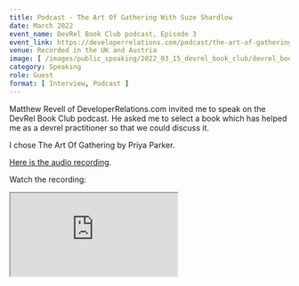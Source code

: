 ```yaml
---
title: Podcast - The Art Of Gathering With Suze Shardlow
date: March 2022
event_name: DevRel Book Club podcast, Episode 3
event_link: https://developerrelations.com/podcast/the-art-of-gathering-with-suze-shardlow
venue: Recorded in the UK and Austria
image: [ /images/public_speaking/2022_03_15_devrel_book_club/devrel_book_club.jpeg ]
category: Speaking
role: Guest
format: [ Interview, Podcast ]
---
```


Matthew Revell of DeveloperRelations.com invited me to speak on the DevRel Book Club podcast.  He asked me to select a book which has helped me as a devrel practitioner so that we could discuss it.

I chose The Art Of Gathering by Priya Parker.

[Here is the audio recording](https://episodes.castos.com/61b7cc74b6a291-59102378/42d52daf-d19e-4704-83f2-84b8e7729d4d-DevRel-Book-Club-s1e3.mp3).

Watch the recording:

<div class="embed-responsive embed-responsive-16by9">
  <iframe class="embed-responsive-item" src="https://www.youtube.com/embed/e8tFDXfhWTY" allowfullscreen></iframe>
</div><br/>


